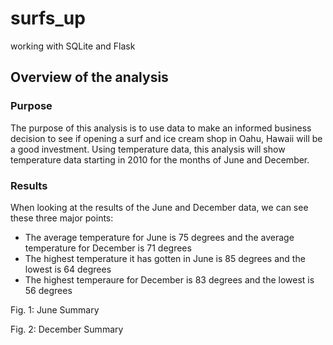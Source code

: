 # surfs_up
working with SQLite and Flask

## Overview of the analysis
### Purpose
The purpose of this analysis is to use data to make an informed business decision to see if opening a surf and ice cream shop in Oahu, Hawaii will be a good investment. Using temperature data, this analysis will show temperature data starting in 2010 for the months of June and December. 

### Results
When looking at the results of the June and December data, we can see these three major points:
* The average temperature for June is 75 degrees and the average temperature for December is 71 degrees
* The highest temperature it has gotten in June is 85 degrees and the lowest is 64 degrees
* The highest temperaure for December is 83 degrees and the lowest is 56 degrees

Fig. 1: June Summary 


Fig. 2: December Summary
